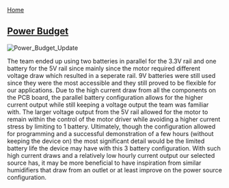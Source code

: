 [Home](/index.md)


## [Power Budget](https://docs.google.com/spreadsheets/d/1WLdgTx1jY-CqjdHZXyPzQMXlrSTJY2c_/edit#gid=1208100218)

![Power_Budget_Update](https://github.com/Team-309-Hydro-Pro/EGR314-Spring2024-Team309.github.io/assets/84349229/1f9b1ee1-d743-44e0-b4ad-5acff835b2b7)

The team ended up using two batteries in parallel for the 3.3V rail and one battery for the 5V rail since mainly since the motor required different voltage draw which resulted in a seperate rail. 9V batteries were still used since they were the most accessible and they still proved to be flexible for our applications. Due to the high current draw from all the components on the PCB board, the parallel battery configuration allows for the higher current output while still keeping a voltage output the team was familiar with. The larger voltage output from the 5V rail allowed for the motor to remain within the control of the motor driver while avoiding a higher current stress by limiting to 1 battery. Ultimately, though the configuration allowed for programming and a successful demonstration of a few hours (without keeping the device on) the most significant detail would be the limited battery life the device may have with this 3 battery configuration. With such high current draws and a relatively low hourly current output our selected source has, it may be more beneficial to have inspiration from similar humidifiers that draw from an outlet or at least improve on the power source configuration.
